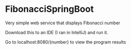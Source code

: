 # FibonacciSpringBoot
Very simple web service that displays Fibonacci number

Download this to an IDE (I ran in IntelliJ) and run it.

Go to localhost:8080/{number} to view the program results
